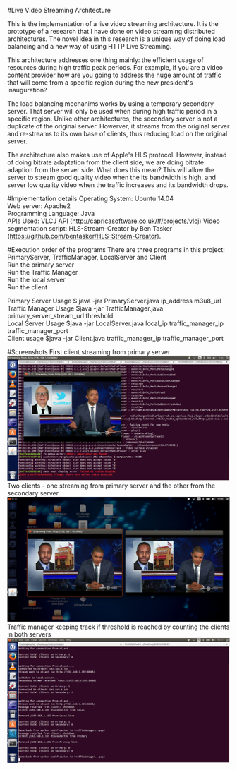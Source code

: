 #Live Video Streaming Architecture 

This is the implementation of a live video streaming architecture. It is the prototype of a research that I have done on video streaming
distributed architectures. The novel idea in this research is a unique way of doing load balancing and a new way of using HTTP Live Streaming. 

This architecture addresses one thing mainly: the efficient usage of resources during high traffic peak periods. 
For example, if you are a video content provider how are you going to address the huge amount of traffic that will come from a specific region 
during the new president's inauguration?

The load balancing mechanims works by using a temporary secondary server. That server will only be used when during high traffic period in
a specific region. Unlike other architectures, the secondary server is not a duplicate of the original server. Howerver, it streams from 
the original server and re-streams to its own base of clients, thus reducing load on the original server. 

The architecture also makes use of Apple's HLS protocol. However, instead of doing bitrate adaptation from the client side, we are doing 
bitrate adaption from the server side. What does this mean? This will allow the server to stream good quality video when the its bandwidth is high, 
and server low quality video when the traffic increases and its bandwidth drops. 

#Implementation details
Operating System: Ubuntu 14.04 <br/>
Web server:  Apache2 <br/>
Programming Language: Java <br/>
APIs Used: VLCJ API (http://capricasoftware.co.uk/#/projects/vlcj)
Video segmentation script: HLS-Stream-Creator by Ben Tasker (https://github.com/bentasker/HLS-Stream-Creator). <br/>

#Execution order of the programs 
There are three programs in this project: PrimaryServer, TrafficManager, LocalServer and Client <br/>
Run the primary server </br>
Run the Traffic Manager </br>
Run the local server </br>
Run the client </br>

Primary Server Usage
$ java -jar PrimaryServer.java ip_address m3u8_url
</br>
Traffic Manager Usage
$java -jar TrafficManager.java primary_server_stream_url threshold
</br>
Local Server Usage
$java -jar LocalServer.java local_ip traffic_manager_ip traffic_manager_port
</br>
Client usage
$java -jar Client.java traffic_manager_ip traffic_manager_port

#Screenshots
First client streaming from primary server 
![Screenshot](Images/client-3.png) <br/>
Two clients - one streaming from primary server and the other from the secondary server
![Screenshot](Images/client-synchronization.png) <br/>
Traffic manager keeping track if threshold is reached by counting the clients in both servers
![Screenshot](Images/trafficmanager-3-tracking.png)
